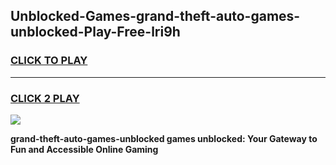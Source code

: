 
## Unblocked-Games-grand-theft-auto-games-unblocked-Play-Free-lri9h
<h3>
<a href="https://premium76.site?title=grand-theft-auto-games-unblocked&ref=10A">CLICK TO PLAY</a></h3>
<hr>

<h3>
<a href="https://premium76.site?title=grand-theft-auto-games-unblocked&ref=10A">CLICK 2 PLAY</a>
  
</h3>

<a href="https://premium76.site?title=grand-theft-auto-games-unblocked&ref=10A"><img src="https://clearcache.store/games.png"></a>


**grand-theft-auto-games-unblocked games unblocked: Your Gateway to Fun and Accessible Online Gaming**
